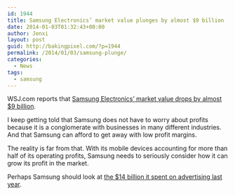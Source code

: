 ```yaml
---
id: 1944
title: Samsung Electronics’ market value plunges by almost $9 billion
date: 2014-01-03T01:32:43+00:00
author: Jenxi
layout: post
guid: http://bakingpixel.com/?p=1944
permalink: /2014/01/03/samsung-plunge/
categories:
  - News
tags:
  - samsung
---
```

WSJ.com reports that [Samsung Electronics’ market value drops by almost $9 billion](http://online.wsj.com/news/articles/SB10001424052702303640604579295504048565272).

I keep getting told that Samsung does not have to worry about profits because it is a conglomerate with businesses in many different industries. And that Samsung can afford to get away with low profit margins.

The reality is far from that. With its mobile devices accounting for more than half of its operating profits, Samsung needs to seriously consider how it can grow its profit in the market.

Perhaps Samsung should look at [the $14 billion it spent on advertising last year](http://bakingpixel.com/2013/12/samsung-advertising/).